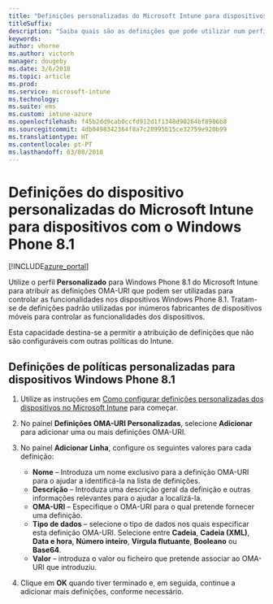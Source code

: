 ```yaml
---
title: "Definições personalizadas do Microsoft Intune para dispositivos com o Windows Phone 8.1"
titleSuffix: 
description: "Saiba quais são as definições que pode utilizar num perfil personalizado do Windows Phone 8.1."
keywords: 
author: vhorne
ms.author: victorh
manager: dougeby
ms.date: 3/6/2018
ms.topic: article
ms.prod: 
ms.service: microsoft-intune
ms.technology: 
ms.suite: ems
ms.custom: intune-azure
ms.openlocfilehash: f45b2dd9cab0ccfd912d1f1348d90264bf8906b8
ms.sourcegitcommit: 4db0498342364f8a7c28995b15ce32759e920b99
ms.translationtype: HT
ms.contentlocale: pt-PT
ms.lasthandoff: 03/08/2018
---
```

# <a name="microsoft-intune-custom-device-settings-for-devices-running-windows-phone-81"></a>Definições do dispositivo personalizadas do Microsoft Intune para dispositivos com o Windows Phone 8.1

[!INCLUDE[azure_portal](./includes/azure_portal.md)]

Utilize o perfil **Personalizado** para Windows Phone 8.1 do Microsoft Intune para atribuir as definições OMA-URI que podem ser utilizadas para controlar as funcionalidades nos dispositivos Windows Phone 8.1. Tratam-se de definições padrão utilizadas por inúmeros fabricantes de dispositivos móveis para controlar as funcionalidades dos dispositivos.

Esta capacidade destina-se a permitir a atribuição de definições que não são configuráveis com outras políticas do Intune.

## <a name="custom-policy-settings-for-windows-phone-81-devices"></a>Definições de políticas personalizadas para dispositivos Windows Phone 8.1

1. Utilize as instruções em [Como configurar definições personalizadas dos dispositivos no Microsoft Intune](custom-settings-configure.md) para começar.
2. No painel **Definições OMA-URI Personalizadas**, selecione **Adicionar** para adicionar uma ou mais definições OMA-URI.
3. No painel **Adicionar Linha**, configure os seguintes valores para cada definição:
    - **Nome** – Introduza um nome exclusivo para a definição OMA-URI para o ajudar a identificá-la na lista de definições.
    - **Descrição** – Introduza uma descrição geral da definição e outras informações relevantes para o ajudar a localizá-la.
    - **OMA-URI** – Especifique o OMA-URI para o qual pretende fornecer uma definição.
    - **Tipo de dados** – selecione o tipo de dados nos quais especificar esta definição OMA-URI. Selecione entre **Cadeia**, **Cadeia (XML)**, **Data e hora**, **Número inteiro**, **Vírgula flutuante**, **Booleano** ou **Base64**.
    - **Valor** – introduza o valor ou ficheiro que pretende associar ao OMA-URI que introduziu.

4. Clique em **OK** quando tiver terminado e, em seguida, continue a adicionar mais definições, conforme necessário.
